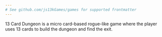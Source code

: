 ```yaml
---
# See github.com/js13kGames/games for supported frontmatter
---
```

13 Card Dungeon is a micro card-based rogue-like game where the player uses 13 cards to build the dungeon and find the exit.